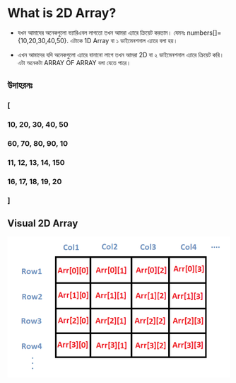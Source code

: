 # What is 2D Array?

* যখন আমাদের অনেকগুলো ভ্যারিএবল লাগতো তখন আমরা এ্যারে ক্রিয়েট করতাম। যেমনঃ numbers[]={10,20,30,40,50}. এটাকে 1D Array বা ১ ডাইমেনশনাল এ্যারে বলা হয়।

* এখন আমাদের যদি অনেকগুলো এ্যারে বানানো লাগে তখন আমরা 2D বা ২ ডাইমেনশনাল এ্যারে ক্রিয়েট করি। এটা অনেকটা ARRAY OF ARRAY বলা যেতে পারে।

## উদাহরনঃ

### [

### 10, 20, 30, 40, 50

### 60, 70, 80, 90, 10

### 11, 12, 13, 14, 150

### 16, 17, 18, 19, 20

### ]

## Visual 2D Array

<img src="./2D-array-representation.png"/>
